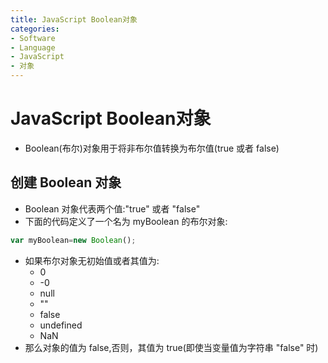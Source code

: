 ```yaml
---
title: JavaScript Boolean对象
categories:
- Software
- Language
- JavaScript
- 对象
---
```

# JavaScript Boolean对象

- Boolean(布尔)对象用于将非布尔值转换为布尔值(true 或者 false)

## 创建 Boolean 对象

- Boolean 对象代表两个值:"true" 或者 "false"
- 下面的代码定义了一个名为 myBoolean 的布尔对象:

```js
var myBoolean=new Boolean();
```

- 如果布尔对象无初始值或者其值为:
    - 0
    - -0
    - null
    - ""
    - false
    - undefined
    - NaN
- 那么对象的值为 false,否则，其值为 true(即使当变量值为字符串 "false" 时)
